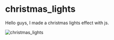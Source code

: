 # christmas_lights
Hello guys, I made a christmas lights effect with js.

![christmas_lights](https://user-images.githubusercontent.com/110302197/211078549-d1263f1f-d6f0-4ff0-a8b5-8602e68a0179.gif)
